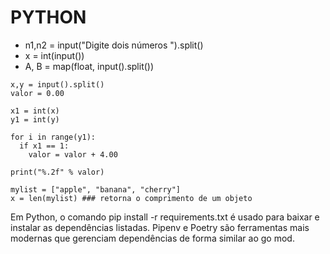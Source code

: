 # PYTHON

- n1,n2 = input("Digite dois números ").split()
- x = int(input())
- A, B = map(float, input().split())
```
x,y = input().split()
valor = 0.00   

x1 = int(x)
y1 = int(y)

for i in range(y1):
  if x1 == 1:
    valor = valor + 4.00
  
print("%.2f" % valor)
```

```
mylist = ["apple", "banana", "cherry"]
x = len(mylist) ### retorna o comprimento de um objeto
```

Em Python, o comando pip install -r requirements.txt é usado para baixar e instalar as dependências listadas. Pipenv e Poetry são ferramentas mais modernas que gerenciam dependências de forma similar ao go mod.
